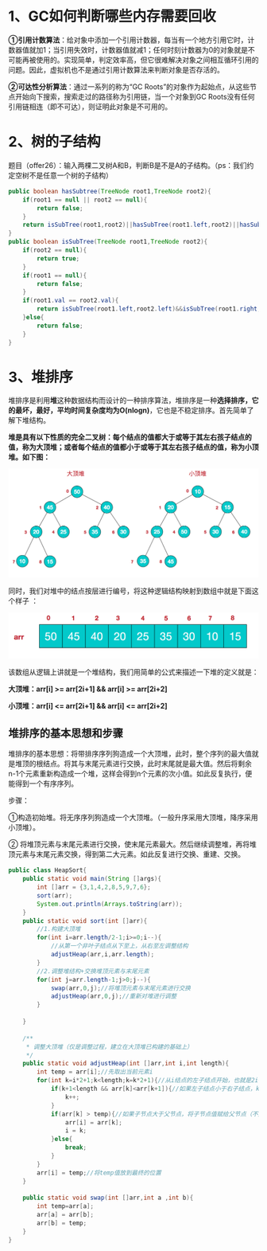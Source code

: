 # 1、GC如何判断哪些内存需要回收

**①引用计数算法**：给对象中添加一个引用计数器，每当有一个地方引用它时，计数器值就加1；当引用失效时，计数器值就减1；任何时刻计数器为0的对象就是不可能再被使用的。实现简单，判定效率高，但它很难解决对象之间相互循环引用的问题。因此，虚拟机也不是通过引用计数算法来判断对象是否存活的。

**②可达性分析算法**：通过一系列的称为“GC Roots”的对象作为起始点，从这些节点开始向下搜索，搜索走过的路径称为引用链，当一个对象到GC Roots没有任何引用链相连（即不可达），则证明此对象是不可用的。 

# 2、树的子结构

题目（offer26）：输入两棵二叉树A和B，判断B是不是A的子结构。（ps：我们约定空树不是任意一个树的子结构） 

```java
public boolean hasSubtree(TreeNode root1,TreeNode root2){
    if(root1 == null || root2 == null){
        return false;
    }
    return isSubTree(root1,root2)||hasSubTree(root1.left,root2)||hasSubTree(root1.right,root2);
}
public boolean isSubTree(TreeNode root1,TreeNode root2){
    if(root2 == null){
        return true;
    }
    if(root1 == null){
        return false;
    }
    if(root1.val == root2.val){
        return isSubTree(root1.left,root2.left)&&isSubTree(root1.right,root2.right);
    }else{
        return false;
    }
}
```

# 3、堆排序

  堆排序是利用**堆**这种数据结构而设计的一种排序算法，堆排序是一种**选择排序，**它的最坏，最好，平均时间复杂度均为**O(nlogn)**，它也是不稳定排序。首先简单了解下堆结构。 

  **堆是具有以下性质的完全二叉树：每个结点的值都大于或等于其左右孩子结点的值，称为大顶堆；或者每个结点的值都小于或等于其左右孩子结点的值，称为小顶堆。如下图：** 

![堆排序1](https://github.com/YuCXu/NOTE/blob/master/2019.2.20/%E5%A0%86%E6%8E%92%E5%BA%8F1.png)

同时，我们对堆中的结点按层进行编号，将这种逻辑结构映射到数组中就是下面这个样子 ：

![堆排序2](https://github.com/YuCXu/NOTE/blob/master/2019.2.20/%E5%A0%86%E6%8E%92%E5%BA%8F2.png)

该数组从逻辑上讲就是一个堆结构，我们用简单的公式来描述一下堆的定义就是： 

**大顶堆：arr[i] >= arr[2i+1] && arr[i] >= arr[2i+2]**  

**小顶堆：arr[i] <= arr[2i+1] && arr[i] <= arr[2i+2]**  

## 堆排序的基本思想和步骤

堆排序的基本思想：将带排序序列狗造成一个大顶堆，此时，整个序列的最大值就是堆顶的根结点。将其与末尾元素进行交换，此时末尾就是最大值。然后将剩余n-1个元素重新构造成一个堆，这样会得到n个元素的次小值。如此反复执行，便能得到一个有序序列。

步骤：

​	①构造初始堆。将无序序列狗造成一个大顶堆。（一般升序采用大顶堆，降序采用小顶堆）。

​	② 将堆顶元素与末尾元素进行交换，使末尾元素最大。然后继续调整堆，再将堆顶元素与末尾元素交换，得到第二大元素。如此反复进行交换、重建、交换。

```java
public class HeapSort{
    public static void main(String []args){
        int []arr = {3,1,4,2,8,5,9,7,6};
        sort(arr);
        System.out.println(Arrays.toString(arr));
    }
    public static void sort(int []arr){
        //1.构建大顶堆
        for(int i=arr.length/2-1;i>=0;i--){
            //从第一个非叶子结点从下至上，从右至左调整结构
            adjustHeap(arr,i,arr.length);
        }
        //2.调整堆结构+交换堆顶元素与末尾元素
        for(int j=arr.length-1;j>0;j--){
            swap(arr,0,j);//将堆顶元素与末尾元素进行交换
            adjustHeap(arr,0,j);//重新对堆进行调整
        }
 
    }
 
    /**
     * 调整大顶堆（仅是调整过程，建立在大顶堆已构建的基础上）
     */
    public static void adjustHeap(int []arr,int i,int length){
        int temp = arr[i];//先取出当前元素i
        for(int k=i*2+1;k<length;k=k*2+1){//从i结点的左子结点开始，也就是2i+1处开始
            if(k+1<length && arr[k]<arr[k+1]){//如果左子结点小于右子结点，k指向右子结点
                k++;
            }
            if(arr[k] > temp){//如果子节点大于父节点，将子节点值赋给父节点（不用进行交换）
                arr[i] = arr[k];
                i = k;
            }else{
                break;
            }
        }
        arr[i] = temp;//将temp值放到最终的位置
    }
 
    public static void swap(int []arr,int a ,int b){
        int temp=arr[a];
        arr[a] = arr[b];
        arr[b] = temp;
    }
}
```

